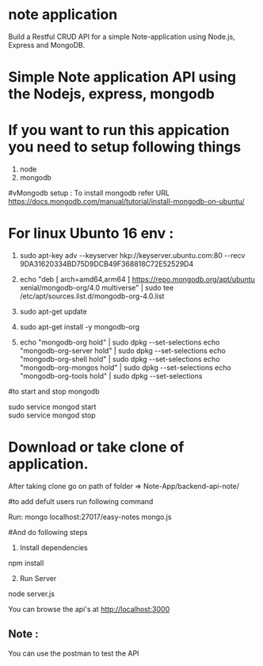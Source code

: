 # note application

Build a Restful CRUD API for a simple Note-application using Node.js, Express and MongoDB.

# Simple Note application API using the Nodejs, express, mongodb

# If you want to run this appication you need to setup following things 
1) node 
2) mongodb 

#vMongodb setup : To install mongodb refer URL https://docs.mongodb.com/manual/tutorial/install-mongodb-on-ubuntu/

# For linux Ubunto 16 env :

1) sudo apt-key adv --keyserver hkp://keyserver.ubuntu.com:80 --recv 9DA31620334BD75D9DCB49F368818C72E52529D4

2) echo "deb [ arch=amd64,arm64 ] https://repo.mongodb.org/apt/ubuntu xenial/mongodb-org/4.0 multiverse" | sudo tee /etc/apt/sources.list.d/mongodb-org-4.0.list

3) sudo apt-get update

4) sudo apt-get install -y mongodb-org

5) echo "mongodb-org hold" | sudo dpkg --set-selections 
    echo "mongodb-org-server hold" | sudo dpkg --set-selections 
    echo "mongodb-org-shell hold" | sudo dpkg --set-selections 
    echo "mongodb-org-mongos hold" | sudo dpkg --set-selections 
    echo "mongodb-org-tools hold" | sudo dpkg --set-selections

#to start and stop mongodb

sudo service mongod start  
sudo service mongod stop 

# Download or take clone of application.

After taking clone go on path of folder => Note-App/backend-api-note/

#to add defult users run following command 

Run: mongo localhost:27017/easy-notes mongo.js

#And do following steps

1. Install dependencies

npm install

2. Run Server

node server.js

You can browse the api's at <http://localhost:3000>

## Note : 
 
 You can use the postman to test the API

